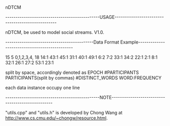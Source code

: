 nDTCM


----------------------------------------------USAGE-------------------------------------------------


nDTCM, be used to model social streams. V1.0.


-------------------------------------------Data Format Example----------------------------------------------


15 5 0,1,2,3,4, 18 14:1 43:1 45:1 31:1 40:1 49:1 6:2 7:2 33:1 34:2 22:1 2:1 8:1 32:1 26:1 27:2 53:1 23:1

split by space, accordingly denoted as EPOCH #PARTICIPANTS PARTICIPANTS(split by commas) #DISTINCT_WORDS WORD:FREQUENCY

each data instance occupy one line



----------------------------------------------NOTE-------------------------------------------------


"utils.cpp" and "utils.h" is developed by Chong Wang at http://www.cs.cmu.edu/~chongw/resource.html.
